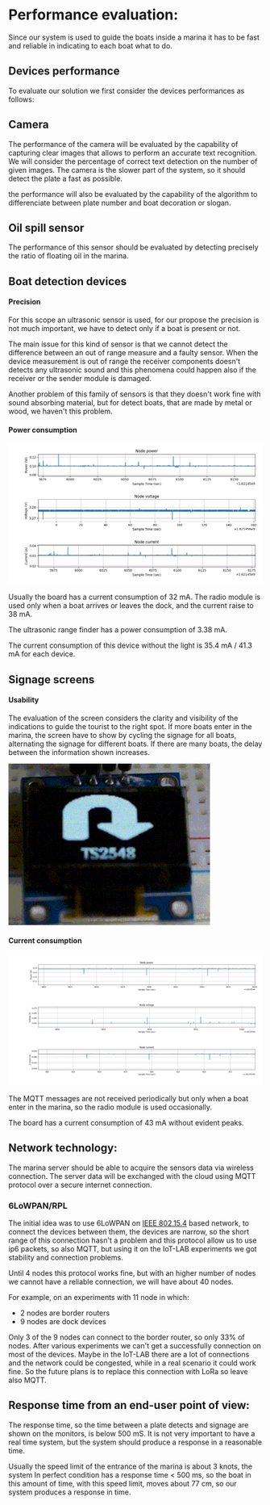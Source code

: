# Performance evaluation:

Since our system is used to guide the boats inside a marina it has to be fast and reliable in indicating to each boat what to do.

## Devices performance

To evaluate our solution we first consider the devices performances as follows:

## Camera

The performance of the camera will be evaluated by the capability of capturing clear images that allows to perform an accurate text recognition. We will consider the percentage of correct text detection on the number of given images.
The camera is the slower part of the system, so it should detect the plate a fast as possible.

the performance will also be evaluated by the capability of the algorithm to differenciate between plate number and boat decoration or slogan.

## Oil spill sensor

 The performance of this sensor should be evaluated by detecting precisely the ratio of floating oil in the marina.

## Boat detection devices

#### Precision

For this scope an ultrasonic sensor is used, for our propose the precision is not much important, we have to detect only if a boat is present or not.

The main issue for this kind of sensor is that we cannot detect the difference between an out of range measure and a faulty sensor.
When the device measurement is out of range the receiver components doesn't detects any ultrasonic sound and this phenomena could happen also if the receiver or the sender module is damaged.

Another problem of this family of sensors is that they doesn't work fine with sound absorbing material, but for detect boats, that are made by metal or wood, we haven't this problem. 

#### Power consumption

![Dock device power consumption graph](resources/images/DockDeviceConsumption.png)

Usually the board has a current consumption of 32 mA.
The radio module is used only when a boat arrives or leaves the dock, and the current raise to 38 mA.

The ultrasonic range finder has a power consumption of 3.38 mA.

The current consumption of this device without the light is 35.4 mA / 41.3 mA for each device.

## Signage screens

#### Usability

The evaluation of the screen considers the clarity and visibility of the indications to guide the tourist to the right spot.
If more boats enter in the marina, the screen have to show by cycling the signage for all boats, alternating the signage for different boats. If there are many boats, the delay between the information shown increases.

![Screen GIF](resources/images/screen.gif)

#### Current consumption

![Monitor device power consumption graph](resources/images/MonitorPowerConsumption.png)

The MQTT messages are not received periodically but only when a boat enter in the marina, so the radio module is used occasionally.

The board has a current consumption of 43 mA without evident peaks.

## Network technology:

The marina server should be able to acquire the sensors data via wireless connection. The server data will be exchanged with the cloud using MQTT protocol over a secure internet connection.

### 6LoWPAN/RPL

The initial idea was to use 6LoWPAN on [IEEE 802.15.4](https://en.wikipedia.org/wiki/IEEE_802.15.4) based network, to connect the devices between them, the devices are narrow, so the short range of this connection hasn't a problem and this protocol allow us to use ip6 packets, so also MQTT, but using it on the IoT-LAB experiments we got stability and connection problems.

Until 4 nodes this protocol works fine, but with an higher number of nodes we cannot have a reliable connection, we will have about 40 nodes.

For example, on an experiments with 11 node in which:

- 2 nodes are border routers
- 9 nodes are dock devices

Only 3 of the 9 nodes can connect to the border router, so only 33% of nodes. After various experiments we can't get a successfully connection on most of the devices.
Maybe in the IoT-LAB there are a lot of connections and the network could be congested, while in a real scenario it could work fine.
So the future plans is to replace this connection with LoRa so leave also MQTT.

## Response time from an end-user point of view: 

The response time, so the time between a plate detects and signage are shown on the monitors, is below 500 mS. It is not very important to have a real time system, but the system should produce a response in a reasonable time.

Usually the speed limit of the entrance of the marina is about 3 knots, the system In perfect condition has a response time < 500 ms, so the boat in this amount of time, with this speed limit, moves about 77 cm, so our system produces a response in time.

